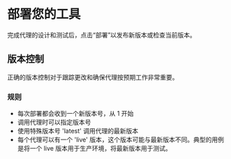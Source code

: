 # 部署您的工具

完成代理的设计和测试后，点击“部署”以发布新版本或检查当前版本。

## 版本控制

正确的版本控制对于跟踪更改和确保代理按预期工作非常重要。

### 规则

* 每次部署都会收到一个新版本号，从 1 开始
* 调用代理时可以指定版本号
* 使用特殊版本号 'latest' 调用代理的最新版本
* 每个代理可以有一个 'live' 版本，这个版本可能与最新版本不同。典型的用例是将一个 live 版本用于生产环境，将最新版本用于测试。

